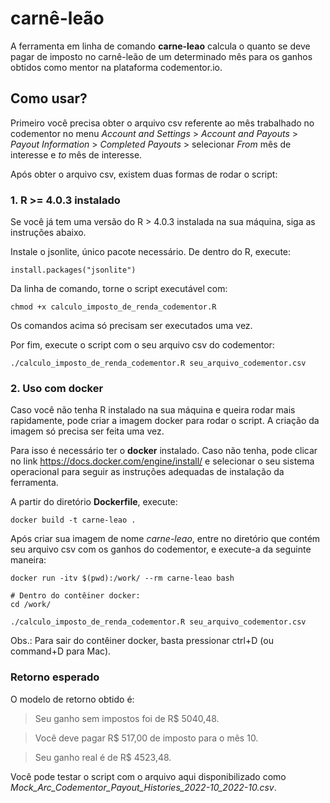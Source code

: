 # carnê-leão

A ferramenta em linha de comando __carne-leao__ calcula o quanto se deve pagar de imposto no carnê-leão de um determinado mês para os ganhos obtidos como mentor na plataforma codementor.io.

## Como usar?

Primeiro você precisa obter o arquivo csv referente ao mês trabalhado no codementor no menu _Account and Settings_ > _Account and Payouts_ > _Payout Information_ > _Completed Payouts_ > selecionar _From_ mês de interesse e _to_ mês de interesse.

Após obter o arquivo csv, existem duas formas de rodar o script:

### 1. R >= 4.0.3 instalado

Se você já tem uma versão do R > 4.0.3 instalada na sua máquina, siga as instruções abaixo.

Instale o jsonlite, único pacote necessário. De dentro do R, execute:

```{Rscript}
install.packages("jsonlite")
```

Da linha de comando, torne o script executável com:

```{bash}
chmod +x calculo_imposto_de_renda_codementor.R
```

Os comandos acima só precisam ser executados uma vez.

Por fim, execute o script com o seu arquivo csv do codementor:

```{bash}
./calculo_imposto_de_renda_codementor.R seu_arquivo_codementor.csv
```

### 2. Uso com docker

Caso você não tenha R instalado na sua máquina e queira rodar mais rapidamente, pode criar a imagem docker para rodar o script. A criação da imagem só precisa ser feita uma vez.

Para isso é necessário ter o __docker__ instalado. Caso não tenha, pode clicar no link https://docs.docker.com/engine/install/ e selecionar o seu sistema operacional para seguir as instruções adequadas de instalação da ferramenta.

A partir do diretório __Dockerfile__, execute:

```{bash}
docker build -t carne-leao .
```

Após criar sua imagem de nome _carne-leao_, entre no diretório que contém seu arquivo csv com os ganhos do codementor, e execute-a da seguinte maneira:

```{bash}
docker run -itv $(pwd):/work/ --rm carne-leao bash

# Dentro do contêiner docker:
cd /work/

./calculo_imposto_de_renda_codementor.R seu_arquivo_codementor.csv
```
Obs.: Para sair do contêiner docker, basta pressionar ctrl+D (ou command+D para Mac).

### Retorno esperado

O modelo de retorno obtido é:

> Seu ganho sem impostos foi de R$ 5040,48.

> Você deve pagar R$ 517,00 de imposto para o mês 10.

> Seu ganho real é de R$ 4523,48.

Você pode testar o script com o arquivo aqui disponibilizado como _Mock_Arc_Codementor_Payout_Histories_2022-10_2022-10.csv_.

